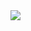 <img src="https://capsule-render.vercel.app/api?type=wave&color=auto&height=300&section=header&text=ㅇㅇ&fontSize=90" />
